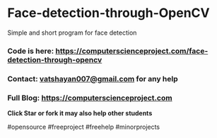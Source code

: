 # Face-detection-through-OpenCV
Simple and short program for face detection


### Code is here: https://computerscienceproject.com/face-detection-through-opencv

### Contact: vatshayan007@gmail.com for any help

### Full Blog: https://computerscienceproject.com

**Click Star or fork it may also help other students**

#opensource #freeproject #freehelp #minorprojects
